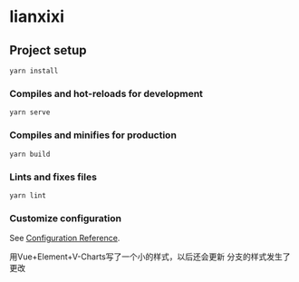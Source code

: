 # lianxixi

## Project setup
```
yarn install
```

### Compiles and hot-reloads for development
```
yarn serve
```

### Compiles and minifies for production
```
yarn build
```

### Lints and fixes files
```
yarn lint
```

### Customize configuration
See [Configuration Reference](https://cli.vuejs.org/config/).

用Vue+Element+V-Charts写了一个小的样式，以后还会更新
分支的样式发生了更改
